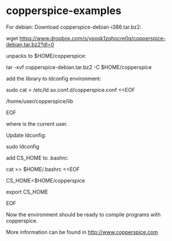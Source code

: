 # copperspice-examples
For debian:
Download copperspice-debian-i386.tar.bz2:

  wget https://www.dropbox.com/s/ypqsk1zqhocre0q/copperspice-debian.tar.bz2?dl=0
  
unpacks to $HOME/copperspice:

  tar -xvf copperspice-debian.tar.bz2 -C $HOME/copperspice
  
add the library to ldconfig environment:

  sudo cat > /etc/ld.so.conf.d/copperspice.conf <<EOF
  
  /home/user/copperspice/lib
  
  EOF
  
where <user> is the current user.

Update ldconfig:

  sudo ldconfig
 
add CS_HOME to .bashrc:

  cat >> $HOME/.bashrc <<EOF
  
  CS_HOME=$HOME/copperspice
  
  export CS_HOME
  
  EOF

Now the environment should be ready to compile programs with copperspice.

More information can be found in http://www.copperspice.com
